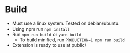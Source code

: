 # Build

- Must use a linux system. Tested on debian/ubuntu.
- Using npm run `npm install`
- Run `npm run build` or `yarn build`
  - To build minified, run `PRODUCTION=1 npm run build`
- Extension is ready to use at public/
